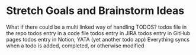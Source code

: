 # Stretch Goals and Brainstorm Ideas

What if there could be a multi linked way of handling TODOS?
todos file in the repo
todos entry in a code file
todos entry in JIRA
todos entry in GitHub pages
todos entry in Notion, YATA (yet another todo app)
Everything syncs when a todo is added, completed, or otherwise modified